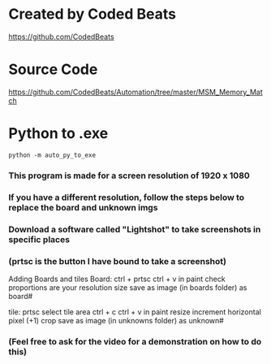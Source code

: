 # Created by Coded Beats
https://github.com/CodedBeats

# Source Code
https://github.com/CodedBeats/Automation/tree/master/MSM_Memory_Match

# Python to .exe
`python -m auto_py_to_exe`



### This program is made for a screen resolution of 1920 x 1080
### If you have a different resolution, follow the steps below to replace the board and unknown imgs

### Download a software called "Lightshot" to take screenshots in specific places
### (prtsc is the button I have bound to take a screenshot)
Adding Boards and tiles
Board:
    ctrl + prtsc
    ctrl + v in paint
    check proportions are your resolution size
    save as image (in boards folder) as board#

tile: 
    prtsc
    select tile area
    ctrl + c
    ctrl + v in paint
    resize
    increment horizontal pixel (+1)
    crop
    save as image (in unknowns folder) as unknown#


### (Feel free to ask for the video for a demonstration on how to do this)
